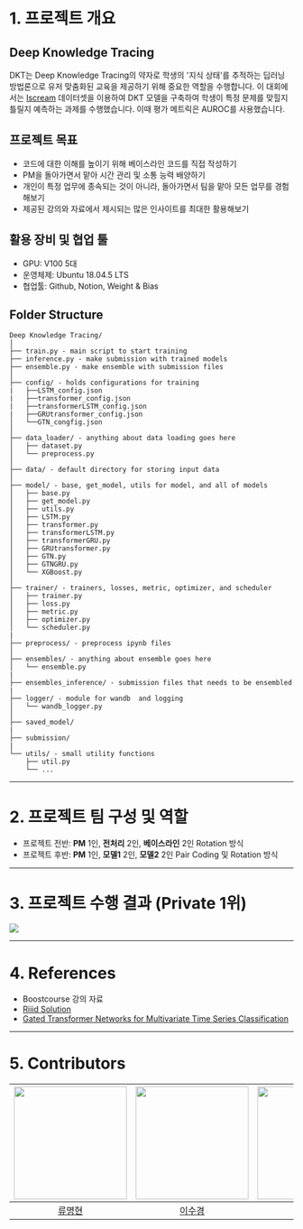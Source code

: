 # 1. 프로젝트 개요
## Deep Knowledge Tracing
 DKT는 Deep Knowledge Tracing의 약자로 학생의 '지식 상태'를 추적하는 딥러닝 방법론으로 유저 맞춤화된 교육을 제공하기 위해 중요한 역할을 수행합니다. 이 대회에서는 [Iscream](https://www.i-screamedu.co.kr/index.do) 데이터셋을 이용하여 DKT 모델을 구축하여 학생이 특정 문제를 맞힐지 틀릴지 예측하는 과제를 수행했습니다. 이때 평가 메트릭은 AUROC를 사용했습니다.
 
## 프로젝트 목표
- 코드에 대한 이해를 높이기 위해 베이스라인 코드를 직접 작성하기
- PM을 돌아가면서 맡아 시간 관리 및 소통 능력 배양하기
- 개인이 특정 업무에 종속되는 것이 아니라, 돌아가면서 팀을 맡아 모든 업무를 경험해보기
- 제공된 강의와 자료에서 제시되는 많은 인사이트를 최대한 활용해보기
 
## 활용 장비 및 협업 툴
- GPU: V100 5대
- 운영체제: Ubuntu 18.04.5 LTS
- 협업툴: Github, Notion, Weight & Bias

## Folder Structure

```
Deep Knowledge Tracing/
│
├── train.py - main script to start training
├── inference.py - make submission with trained models
├── ensemble.py - make ensemble with submission files
│
├── config/ - holds configurations for training
|   ├──LSTM_config.json
|   ├──transformer_config.json
|   ├──transformerLSTM_config.json
|   ├──GRUtransformer_config.json
│   └──GTN_congfig.json
│
├── data_loader/ - anything about data loading goes here
│   ├── dataset.py
│   └── preprocess.py
│
├── data/ - default directory for storing input data
│
├── model/ - base, get_model, utils for model, and all of models
│   ├── base.py
│   ├── get_model.py
│   ├── utils.py
│   ├── LSTM.py
│   ├── transformer.py
│   ├── transformerLSTM.py
│   ├── transformerGRU.py
│   ├── GRUtransformer.py
│   ├── GTN.py
│   ├── GTNGRU.py
│   └── XGBoost.py
│
├── trainer/ - trainers, losses, metric, optimizer, and scheduler
│   ├── trainer.py
│   ├── loss.py
│   ├── metric.py
│   ├── optimizer.py
│   └── scheduler.py
|
├── preprocess/ - preprocess ipynb files
│
├── ensembles/ - anything about ensemble goes here
│   └── ensemble.py
|
├── ensembles_inference/ - submission files that needs to be ensembled
|
├── logger/ - module for wandb  and logging
│   └── wandb_logger.py
│
├── saved_model/
|
├── submission/
|
└── utils/ - small utility functions
    ├── util.py
    └── ...
```

---
# 2. 프로젝트 팀 구성 및 역할
- 프로젝트 전반: **PM** 1인, **전처리** 2인, **베이스라인** 2인 Rotation 방식
- 프로젝트 후반: **PM** 1인, **모델1** 2인, **모델2** 2인 Pair Coding 및 Rotation 방식

---
# 3. 프로젝트 수행 결과 (Private 1위)
<img src="https://user-images.githubusercontent.com/78770033/207284899-abbc901a-69a8-4c69-a596-4a0db1a2a741.png">

---

# 4. References

- Boostcourse 강의 자료
- [Riiid Solution](https://www.kaggle.com/competitions/riiid-test-answer-prediction/discussion/218318)
- [Gated Transformer Networks for Multivariate Time Series Classification](https://arxiv.org/pdf/2103.14438.pdf)

---
# 5. Contributors

| <img src="https://user-images.githubusercontent.com/64895794/200263288-1d77b5f8-ed79-4548-9bc1-01aec2474aaa.png" width=200> | <img src="https://user-images.githubusercontent.com/64895794/200263509-9f564042-6da7-4410-a820-c8198037b0b3.png" width=200> | <img src="https://user-images.githubusercontent.com/64895794/200263683-37597e1d-10c1-483c-90f2-fb4749310e40.png" width=200> | <img src="https://user-images.githubusercontent.com/64895794/200263783-52ddbcf3-5e0b-431e-a84d-f7f17f3d061e.png" width=200> | <img src="https://user-images.githubusercontent.com/64895794/200264314-77728a99-9849-41e9-b13d-be120877a184.png" width=200> |
| :-------------------------------------------------------------------------------------------------------------------------: | :-------------------------------------------------------------------------------------------------------------------------: | :-------------------------------------------------------------------------------------------------------------------------: | :-------------------------------------------------------------------------------------------------------------------------: | :-------------------------------------------------------------------------------------------------------------------------: |
|                                           [류명현](https://github.com/ryubright)                                            |                                           [이수경](https://github.com/41ow1ives)                                            |                                            [김은혜](https://github.com/kimeunh3)                                            |                                         [정준환](https://github.com/Jeong-Junhwan)                                          |                                            [장원준](https://github.com/jwj51720)                                            |

